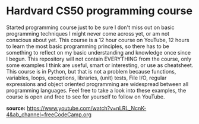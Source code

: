 # Hardvard CS50 programming course

Started programming course just to be sure I don't miss out on basic programming techniques I might never come across yet, or am not conscious about yet. This course is a 12 hour course on YouTube, 12 hours to learn the most basic programming principles, so there has to be something to reflect on my basic understanding and knowledge once since I begun. This repository will not contain EVERYTHING from the course, only some examples I think are useful, smart or interesting, or use as cheatsheet. This course is in Python, but that is not a problem because functions, variables, loops, exceptions, libraries, (unit) tests, File I/O, regular expressions and object oriented programming are widespread between all programming languages. Feel free to take a look into these examples, the course is open and free to see for yourself to follow on YouTube.

**source:** https://www.youtube.com/watch?v=nLRL_NcnK-4&ab_channel=freeCodeCamp.org
